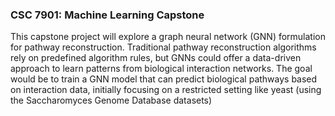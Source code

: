 ### CSC 7901: Machine Learning Capstone

This capstone project will explore a graph neural network (GNN) formulation for pathway reconstruction. Traditional pathway reconstruction algorithms rely on predefined algorithm rules, but GNNs could offer a data-driven approach to learn patterns from biological interaction networks. The goal would be to train a GNN model that can predict biological pathways based on interaction data, initially focusing on a restricted setting like yeast (using the Saccharomyces Genome Database datasets)
